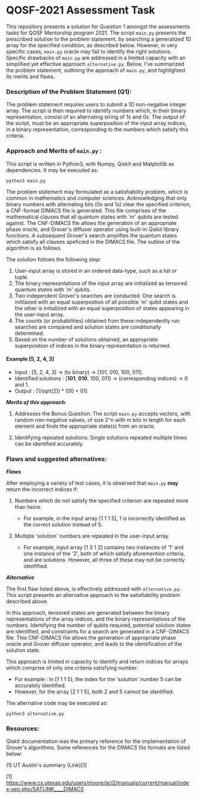 # QOSF-2021 Assessment Task

This repository presents a solution for Question 1 amongst the assessments tasks for QOSF Mentorship program 2021. The script ```main.py``` presents the prescribed solution to the problem statement, by searching a generalized 1D array for the specified condition, as described below. However, in very specific cases, ```main.py``` oracle may fail to identify the right solutions. Specific drawbacks of ```main.py``` are addressed in a limited capacity with an simplified yet effective approach ```alternative.py```. Below, I've summarized the problem statement, outlining the approach of ```main.py```, and highlighted its merits and flaws. 

### Description of the Problem Statement (Q1):

The problem statement requires users to submit a 1D non-negative integer array. The script is then required to identify numbers which, in their binary representation, consist of an alternating string of 1s and 0s. The output of the script, must be an appropriate superposition of the input array indices, in a binary representation, corresponding to the numbers which satisfy this criteria.

### Approach and Merits of ```main.py``` :

This script is written in Python3, with Numpy, Qiskit and Matplotlib as dependencies. It may be executed as:
```
python3 main.py
```

The problem statement may formulated as a satisfiability problem, which is common in mathematics and computer sciences. Acknowledging that only binary numbers with alternating bits (0s and 1s) clear the specified criterion, a CNF-format DIMACS file is generated. This file comprises of the mathematical clauses that all quantum states with 'm' qubits are tested against. The CNF-DIMACS file allows the generation of an appropriate phase oracle, and Grover's diffuser operator using built-in Qiskit library functions. A subsequent Grover's search amplifies the quantum states which satisfy all clauses speficied in the DIMACS file. The outline of the algorithm is as follows. 

The solution follows the following step:
1. User-input array is stored in an ordered data-type, such as a list or tuple. 
2. The binary representations of the input array are initialized as tensored quantum states with 'm' qubits.
3. Two independent Grover's searches are conducted. One search is initilazed with an equal superpostion of all possible 'm' qubit states and the other is initialized with an equal superposition of states appearing in the user-input array.
4. The counts (or probabilities) obtained from these independently run searches are compared and solution states are conditionally determined.
5. Based on the number of solutions obtained, an appropriate superposition of indices in the binary representation is returned. 

 #### Example [5, 2, 4, 3]

- Input : [5, 2, 4, 3] &#8594; (to binary) &#8594; [101, 010, 100, 011].
- Identified solutions : [**101**, **010**, 100, 011] &#8594; (corresponding indices) &#8594; 0 and 1.
- Output : (1/sqrt(2)) * [00 + 01]

_**Merits of this approach**_:

1. Addresses the Bonus Question: The script ```main.py``` accepts vectors, with random non-negative values, of size 2^n with m bits in length for each element and finds the appropriate state(s) from an oracle.
 
2. Identifying repeated solutions: Single solutions repeated multiple times can be identified accurately.

### Flaws and suggested alternatives:

_**Flaws**_ 

After employing a variety of test cases, it is observed that ```main.py``` **may** return the incorrect indices if:

1. Numbers which do not satisfy the specified criterion are repeated more than twice. 
    - For example, in the input array [1 1 1 5], 1 is incorrectly identified as the correct solution instead of 5.

2. Multiple 'solution' numbers are repeated in the user-input array. 
    - For example, input array [1 3 1 2] contains two instances of '1' and one instance of the '2', both of which satisfy aforemention criteria, and are solutions. However, all three of these may not be correctly idenfified. 

_**Alternative**_

The first flaw listed above, is effectively addressed with ```alternative.py```. This script presents an alternative approach to the satisfiability problem described above.

In this approach, tensored states are generated between the binary representations of the array indices, and the binary representations of the numbers. Identifying the number of qubits required, potential solution states are identified, and constraints for a search are generated in a CNF-DIMACS file. This CNF-DIMACS file allows the generation of appropriate phase oracle and Grover diffuser operator, and leads to the identification of the solution state.

This approach is limited in capacity to identify and return indices for arrays which comprise of only one criteria satisfying number.

- For example : In [1 1 1 5], the index for the 'solution' number 5 can be accurately identified. 
- However, for the array [2 1 1 5], both 2 and 5 cannot be identified.

The alternative code may be executed as:
```
python3 alternative.py
```

### Resources:

Qiskit documentation was the primary reference for the implementation of Grover's algorithms. Some references for the DIMACS file formats are listed below:

(1) UT Austin's summary (Link)[1]

[1] https://www.cs.utexas.edu/users/moore/acl2/manuals/current/manual/index-seo.php/SATLINK____DIMACS